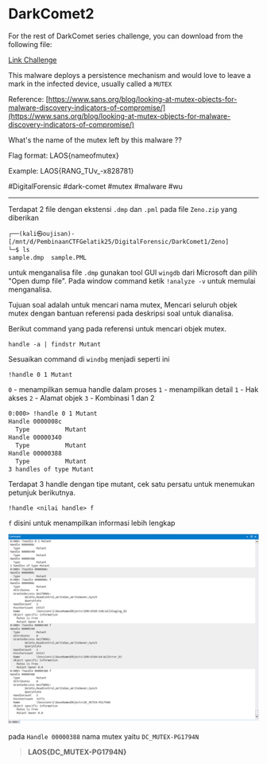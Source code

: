 # DarkComet2
For the rest of DarkComet series challenge, you can download from the following file: 

[Link Challenge](https://binusianorg-my.sharepoint.com/personal/felix_alexander_binus_ac_id/_layouts/15/guestaccess.aspx?share=EiA_PvWflgxHq8daNfsiT88B0Pdj28WlAEB-APgyIByK8Q&e=AHS1bJ)

This malware deploys a persistence mechanism and would love to leave a mark in the infected device, usually called a `MUTEX`

Reference: [https://www.sans.org/blog/looking-at-mutex-objects-for-malware-discovery-indicators-of-compromise/](https://www.sans.org/blog/looking-at-mutex-objects-for-malware-discovery-indicators-of-compromise/)

What's the name of the mutex left by this malware ??

Flag format: LAOS{nameofmutex}

Example: LAOS{RANG_TUv_-x828781}

#DigitalForensic #dark-comet #mutex #malware #wu
___
Terdapat 2 file dengan ekstensi `.dmp` dan `.pml` pada file `Zeno.zip` yang diberikan
```
┌──(kali㉿oujisan)-[/mnt/d/PembinaanCTFGelatik25/DigitalForensic/DarkComet1/Zeno]
└─$ ls
sample.dmp  sample.PML
```

untuk menganalisa file `.dmp` gunakan tool GUI `wingdb` dari Microsoft dan pilih "Open dump file". Pada window command ketik `!analyze -v` untuk memulai menganalisa.

Tujuan soal adalah untuk mencari nama mutex, Mencari seluruh objek mutex dengan bantuan referensi pada deskripsi soal untuk dianalisa.

Berikut command yang pada referensi untuk mencari objek mutex.
```
handle -a | findstr Mutant
```
Sesuaikan command di `windbg` menjadi seperti ini
```
!handle 0 1 Mutant
```

`0` - menampilkan semua handle dalam proses
`1` - menampilkan detail
	`1` - Hak akses
	`2` - Alamat objek
	`3` - Kombinasi 1 dan 2

```
0:000> !handle 0 1 Mutant
Handle 0000008c
  Type         	Mutant
Handle 00000340
  Type         	Mutant
Handle 00000388
  Type         	Mutant
3 handles of type Mutant
```

Terdapat 3 handle dengan tipe mutant, cek satu persatu untuk menemukan petunjuk berikutnya.
```
!handle <nilai handle> f
```

`f` disini untuk menampilkan informasi lebih lengkap

![windbg](./img/windbg.png)

pada `Handle 00000388` nama mutex yaitu `DC_MUTEX-PG1794N`

> **LAOS{DC_MUTEX-PG1794N}**
